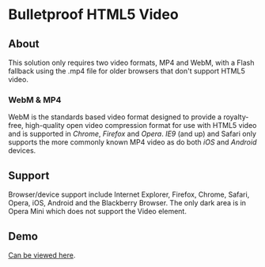 Bulletproof HTML5 Video
=======================

About
-----

This solution only requires two video formats, MP4 and WebM, with a Flash fallback using the .mp4 file for older browsers that don't support HTML5 video.

### WebM & MP4

WebM is the standards based video format designed to provide a royalty-free, high-quality open video compression format for use with HTML5 video and is supported in *Chrome*, *Firefox* and *Opera*. *IE9* (and up) and Safari only supports the more commonly known MP4 video as do both *iOS* and *Android* devices.

Support
-------
Browser/device support include Internet Explorer, Firefox, Chrome, Safari, Opera, iOS, Android and the Blackberry Browser. The only dark area is in Opera Mini which does not support the Video element.

Demo
-----

[Can be viewed here](https://rawgithub.com/csscallum/HTML5-Video/master/index.html).